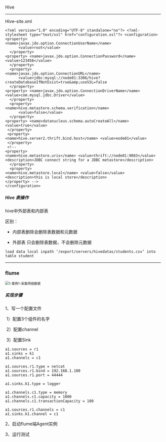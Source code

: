 Hive

---

Hive-site.xml

```
<?xml version="1.0" encoding="UTF-8" standalone="no"?> <?xml-stylesheet type="text/xsl" href="configuration.xsl"?> <configuration>
<property>
<name>javax.jdo.option.ConnectionUserName</name>
      <value>root</value>
  </property>
<property> <name>javax.jdo.option.ConnectionPassword</name> <value>123456</value>
  </property>
  <property>
<name>javax.jdo.option.ConnectionURL</name>
      <value>jdbc:mysql://node01:3306/hive?createDatabaseIfNotExist=true&amp;useSSL=false
  </property>
<property> <name>javax.jdo.option.ConnectionDriverName</name> <value>com.mysql.jdbc.Driver</value>
  </property>
  <property>
<name>hive.metastore.schema.verification</name>
      <value>false</value>
  </property>
<property> <name>datanucleus.schema.autoCreateAll</name> <value>true</value>
 </property>
 <property>
<name>hive.server2.thrift.bind.host</name> <value>node01</value>
 </property>
 <!--
<property>
<name>hive.metastore.uris</name> <value>thrift://node01:9083</value>
<description>JDBC connect string for a JDBC metastore</description>
  </property>
  <property>
<name>hive.metastore.local</name> <value>false</value>
<description>this is local store</description>
</property> -->
</configuration>
```

##### Hive 表操作

hive中外部表和内部表

区别：

- 内部表删除会删除表数据和元数据

- 外部表 只会删除表数据，不会删除元数据



```
load data local inpath ‘/export/servers/hivedatas/students.csv’ into table student
```

___

### flume

<img src="/Users/kongbaobao/Documents/markdown/markImg/1-案例1-采集网络数据.PNG" alt="1-案例1-采集网络数据" style="zoom:75%;" />

##### 实现步骤

1、写一个配置文件

​	1）配置3个组件的名字

​	2）配置channel

​	3）配置Sink

```
a1.sources = r1
a1.sinks = k1
a1.channels = c1

a1.sources.r1.type = netcat 
a1.sources.r1.bind = 192.168.1.100
a1.sources.r1.port = 44444

a1.sinks.k1.type = logger

a1.channels.c1.type = memory 
a1.channels.c1.capacity = 1000 
a1.channels.c1.transactionCapacity = 100

a1.sources.r1.channels = c1
a1.sinks.k1.channel = c1
```

2、启动flume端Agent实例

3、运行测试

